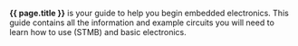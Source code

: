**{{ page.title }}** is your guide to help you begin embedded electronics. This guide contains all the information and example circuits you will need to learn how to use (STMB) and basic electronics.
